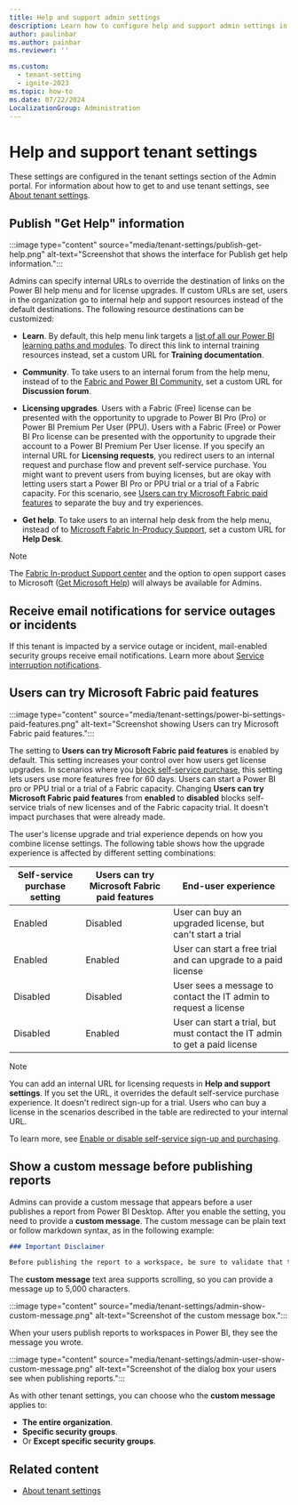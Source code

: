 ```yaml
---
title: Help and support admin settings
description: Learn how to configure help and support admin settings in Fabric.
author: paulinbar
ms.author: painbar
ms.reviewer: ''

ms.custom:
  - tenant-setting
  - ignite-2023
ms.topic: how-to
ms.date: 07/22/2024
LocalizationGroup: Administration
---
```


# Help and support tenant settings

These settings are configured in the tenant settings section of the Admin portal. For information about how to get to and use tenant settings, see [About tenant settings](tenant-settings-index.md).

## Publish "Get Help" information

:::image type="content" source="media/tenant-settings/publish-get-help.png" alt-text="Screenshot that shows the interface for Publish get help information.":::

Admins can specify internal URLs to override the destination of links on the Power BI help menu and for license upgrades. If custom URLs are set, users in the organization go to internal help and support resources instead of the default destinations. The following resource destinations can be customized:

* **Learn**. By default, this help menu link targets a [list of all our Power BI learning paths and modules](/training/browse/?products=power-bi). To direct this link to internal training resources instead, set a custom URL for **Training documentation**.

* **Community**. To take users to an internal forum from the help menu, instead of to the [Fabric and Power BI Community](https://community.fabric.microsoft.com/), set a custom URL for **Discussion forum**.

* **Licensing upgrades**. Users with a Fabric (Free) license can be presented with the opportunity to upgrade to Power BI Pro (Pro) or Power BI Premium Per User (PPU). Users with a Fabric (Free) or Power BI Pro license can be presented with the opportunity to upgrade their account to a Power BI Premium Per User license. If you specify an internal URL for **Licensing requests**, you redirect users to an internal request and purchase flow and prevent self-service purchase. You might want to prevent users from buying licenses, but are okay with letting users start a Power BI Pro or PPU trial or a trial of a Fabric capacity. For this scenario, see [Users can try Microsoft Fabric paid features](#users-can-try-microsoft-fabric-paid-features) to separate the buy and try experiences.

* **Get help**. To take users to an internal help desk from the help menu, instead of to [Microsoft Fabric In-Producy Support](https://go.microsoft.com/fwlink/?linkid=2297819), set a custom URL for **Help Desk**.

> [!NOTE]
> The [Fabric In-product Support center](https://app.powerbi.com/admin-portal/supportCenter?experience=power-bi) and the option to open support cases to Microsoft ([Get Microsoft Help](https://go.microsoft.com/fwlink/?linkid=2297819)) will always be available for Admins.

## Receive email notifications for service outages or incidents

If this tenant is impacted by a service outage or incident, mail-enabled security groups receive email notifications. Learn more about [Service interruption notifications](../admin/service-interruption-notifications.md#enable-notifications-for-service-outages-or-incidents).

## Users can try Microsoft Fabric paid features

:::image type="content" source="media/tenant-settings/power-bi-settings-paid-features.png" alt-text="Screenshot showing Users can try Microsoft Fabric paid features.":::

The setting to **Users can try Microsoft Fabric paid features** is enabled by default. This setting increases your control over how users get license upgrades. In scenarios where you [block self-service purchase](/power-bi/enterprise/service-admin-disable-self-service), this setting lets users use more features free for 60 days. Users can start a Power BI pro or PPU trial or a trial of a Fabric capacity. Changing **Users can try Microsoft Fabric paid features** from **enabled** to **disabled** blocks self-service trials of new licenses and of the Fabric capacity trial. It doesn't impact purchases that were already made.

The user's license upgrade and trial experience depends on how you combine license settings. The following table shows how the upgrade experience is affected by different setting combinations:

| Self-service purchase setting | Users can try Microsoft Fabric paid features | End-user experience |
| ------ | ------ | ----- |
| Enabled | Disabled | User can buy an upgraded license, but can't start a trial |
| Enabled | Enabled | User can start a free trial and can upgrade to a paid license |
| Disabled | Disabled | User sees a message to contact the IT admin to request a license |
| Disabled | Enabled | User can start a trial, but must contact the IT admin to get a paid license |

> [!NOTE]
> You can add an internal URL for licensing requests in **Help and support settings**. If you set the URL, it overrides the default self-service purchase experience. It doesn't redirect sign-up for a trial. Users who can buy a license in the scenarios described in the table are redirected to your internal URL.

To learn more, see [Enable or disable self-service sign-up and purchasing](/power-bi/enterprise/service-admin-disable-self-service).

## Show a custom message before publishing reports  

Admins can provide a custom message that appears before a user publishes a report from Power BI Desktop. After you enable the setting, you need to provide a **custom message**. The custom message can be plain text or follow markdown syntax, as in the following example:

```markdown
### Important Disclaimer 

Before publishing the report to a workspace, be sure to validate that the appropriate users or groups have access to the destination workspace. If some users or groups should *not* have access to the content and underlying artifacts, remove or modify their access to the workspace, or publish the report to a different workspace. Learn about [giving access to workspaces](/power-bi/collaborate-share/service-give-access-new-workspaces). 
```

The **custom message** text area supports scrolling, so you can provide a message up to 5,000 characters.

:::image type="content" source="media/tenant-settings/admin-show-custom-message.png" alt-text="Screenshot of the custom message box.":::

When your users publish reports to workspaces in Power BI, they see the message you wrote.

:::image type="content" source="media/tenant-settings/admin-user-show-custom-message.png" alt-text="Screenshot of the dialog box your users see when publishing reports.":::

As with other tenant settings, you can choose who the **custom message** applies to:

- **The entire organization**.
- **Specific security groups**.
- Or **Except specific security groups**.

## Related content

* [About tenant settings](tenant-settings-index.md)
